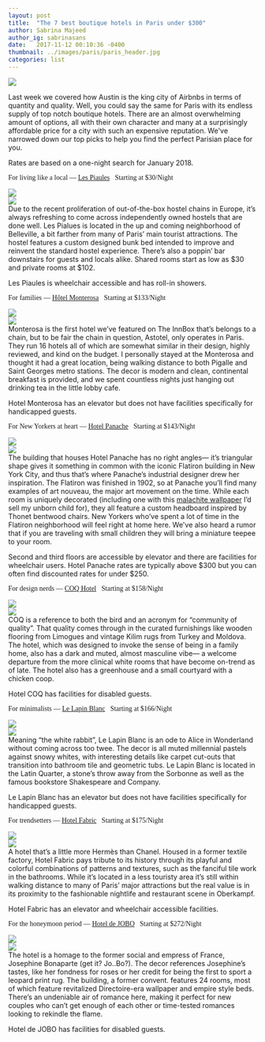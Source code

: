 ```yaml
---
layout: post
title:  "The 7 best boutique hotels in Paris under $300"
author: Sabrina Majeed
author_ig: sabrinasans
date:   2017-11-12 00:10:36 -0400
thumbnail: ../images/paris/paris_header.jpg
categories: list
---
```


![](../images/paris/paris_header.jpg)

Last week we covered how Austin is the king city of Airbnbs in terms of quantity and quality. Well, you could say the same for Paris with its endless supply of top notch boutique hotels. There are an almost overwhelming amount of options, all with their own character and many at a surprisingly affordable price for a city with such an expensive reputation. We've narrowed down our top picks to help you find the perfect Parisian place for you.

<p class="tc f6 light-silver i mt4 mb4">Rates are based on a one-night search for January 2018.</p>

<p class="f3 pt3 lh-title" style="font-family: 'Gilroy-ExtraBold'">For living like a local — <a href="http://www.lespiaules.com/" target="_blank" class="link underline-hover orange">Les Piaules</a><span class="f5 light-silver">&nbsp; &nbsp;Starting at $30/Night</span></p>
<div class="fl w-100 w-50-ns pr1-ns mb1 mb0-ns">
<img src="../images/paris/lespiales1.jpg">
</div>
<div class="fl w-100 w-50-ns pl1-ns mb3">
<img src="../images/paris/lespiales2.jpg">
</div>
Due to the recent proliferation of out-of-the-box hostel chains in Europe, it’s always refreshing to come across independently owned hostels that are done well. Les Pialues is located in the up and coming neighborhood of Belleville, a bit farther from many of Paris’ main tourist attractions. The hostel features a custom designed bunk bed intended to improve and reinvent the standard hostel experience. There’s also a poppin’ bar downstairs for guests and locals alike. Shared rooms start as low as $30 and private rooms at $102.
<p class="f6 i light-silver">Les Piaules is wheelchair accessible and has roll-in showers.</p>

<p class="f3 pt3 lh-title" style="font-family: 'Gilroy-ExtraBold'">For families — <a href="https://en.astotel.com/hotel/monterosa-en/overview" target="_blank" class="link underline-hover orange">Hôtel Monterosa</a><span class="f5 light-silver">&nbsp; &nbsp;Starting at $133/Night</span></p>
<div class="fl w-100 w-50-ns pr1-ns mb1 mb0-ns">
<img src="../images/paris/monterosa1.jpg">
</div>
<div class="fl w-100 w-50-ns pl1-ns mb3">
<img src="../images/paris/monterosa2.jpg">
</div>
Monterosa is the first hotel we’ve featured on The InnBox that’s belongs to a chain, but to be fair the chain in question, Astotel, only operates in Paris. They run 16 hotels all of which are somewhat similar in their design, highly reviewed, and kind on the budget. I personally stayed at the Monterosa and thought it had a great location, being walking distance to both Pigalle and Saint Georges metro stations. The decor is modern and clean, continental breakfast is provided, and we spent countless nights just hanging out drinking tea in the little lobby cafe.
<p class="f6 i light-silver">Hotel Monterosa has an elevator but does not have facilities specifically for handicapped guests.</p>

<p class="f3 pt3 lh-title" style="font-family: 'Gilroy-ExtraBold'">For New Yorkers at heart — <a href="https://hotelpanache.com" target="_blank" class="link underline-hover orange">Hotel Panache</a><span class="f5 light-silver">&nbsp; &nbsp;Starting at $143/Night</span></p>
<div class="fl w-100 w-50-ns pr1-ns mb1 mb0-ns">
<img src="../images/paris/panache1.jpg">
</div>
<div class="fl w-100 w-50-ns pl1-ns mb3">
<img src="../images/paris/panache2.jpg">
</div>
The building that houses Hotel Panache has no right angles— it’s triangular shape gives it something in common with the iconic Flatiron building in New York City, and thus that’s where Panache’s industrial designer drew her inspiration. The Flatiron was finished in 1902, so at Panache you’ll find many examples of art nouveau, the major art movement on the time. While each room is uniquely decorated (including one with this <a href="https://www.cole-and-son.com/en/collection-fornasetti/wallpaper-77/7024/">malachite wallpaper</a> I’d sell my unborn child for), they all feature a custom headboard inspired by Thonet bentwood chairs. New Yorkers who’ve spent a lot of time in the Flatiron neighborhood will feel right at home here. We've also heard a rumor that if you are traveling with small children they will bring a miniature teepee to your room.
<p class="f6 i light-silver">Second and third floors are accessible by elevator and there are facilities for wheelchair users. Hotel Panache rates are typically above $300 but you can often find discounted rates for under $250.</p>

<p class="f3 pt3 lh-title" style="font-family: 'Gilroy-ExtraBold'">For design nerds — <a href="http://www.coqhotelparis.com/en/" target="_blank" class="link underline-hover orange">COQ Hotel</a><span class="f5 light-silver">&nbsp; &nbsp;Starting at $158/Night</span></p>
<div class="fl w-100 w-50-ns pr1-ns mb1 mb0-ns">
<img src="../images/paris/coq1.jpg">
</div>
<div class="fl w-100 w-50-ns pl1-ns mb3">
<img src="../images/paris/coq2.jpg">
</div>
COQ is a reference to both the bird and an acronym for “community of quality”. That quality comes through in the curated furnishings like wooden flooring from Limogues and vintage Kilim rugs from Turkey and Moldova. The hotel, which was designed to invoke the sense of being in a family home, also has a dark and muted, almost masculine vibe— a welcome departure from the more clinical white rooms that have become on-trend as of late. The hotel also has a greenhouse and a small courtyard with a chicken coop.
<p class="f6 i light-silver">Hotel COQ has facilities for disabled guests.</p>

<p class="f3 pt3 lh-title" style="font-family: 'Gilroy-ExtraBold'">For minimalists — <a href="https://hotel-lapin-blanc.com/" target="_blank" class="link underline-hover orange">Le Lapin Blanc</a><span class="f5 light-silver">&nbsp; &nbsp;Starting at $166/Night</span></p>
<div class="fl w-100 w-50-ns pr1-ns mb1 mb0-ns">
<img src="../images/paris/lapinblanc1.jpg">
</div>
<div class="fl w-100 w-50-ns pl1-ns mb3">
<img src="../images/paris/lapinblanc2.jpg">
</div>
Meaning “the white rabbit”, Le Lapin Blanc is an ode to Alice in Wonderland without coming across too twee. The decor is all muted millennial pastels against snowy whites, with interesting details like carpet cut-outs that transition into bathroom tile and geometric tubs. Le Lapin Blanc is located in the Latin Quarter, a stone’s throw away from the Sorbonne as well as the famous bookstore Shakespeare and Company.
<p class="f6 i light-silver">Le Lapin Blanc has an elevator but does not have facilities specifically for handicapped guests.</p>

<p class="f3 pt3 lh-title" style="font-family: 'Gilroy-ExtraBold'">For trendsetters — <a href="https://www.hotelfabric.com/" target="_blank" class="link underline-hover orange">Hotel Fabric</a><span class="f5 light-silver">&nbsp; &nbsp;Starting at $175/Night</span></p>
<div class="fl w-100 w-50-ns pr1-ns mb1 mb0-ns">
<img src="../images/paris/fabric1.jpg">
</div>
<div class="fl w-100 w-50-ns pl1-ns mb3">
<img src="../images/paris/fabric2.jpg">
</div>
A hotel that’s a little more Hermès than Chanel. Housed in a former textile factory, Hotel Fabric pays tribute to its history through its playful and colorful combinations of patterns and textures, such as the fanciful tile work in the bathrooms. While it’s located in a less touristy area it’s still within walking distance to many of Paris’ major attractions but the real value is in its proximity to the fashionable nightlife and restaurant scene in Oberkampf.
<p class="f6 i light-silver">Hotel Fabric has an elevator and wheelchair accessible facilities.</p>

<p class="f3 pt3 lh-title" style="font-family: 'Gilroy-ExtraBold'">For the honeymoon period — <a href="http://www.hoteldejobo.paris/" target="_blank" class="link underline-hover orange">Hotel de JOBO</a><span class="f5 light-silver">&nbsp; &nbsp;Starting at $272/Night</span></p>
<div class="fl w-100 w-50-ns pr1-ns mb1 mb0-ns">
<img src="../images/paris/jobo1.jpg">
</div>
<div class="fl w-100 w-50-ns pl1-ns mb3">
<img src="../images/paris/jobo2.jpg">
</div>
The hotel is a homage to the former social and empress of France, Josephine Bonaparte (get it? Jo..Bo?). The decor references Josephine’s tastes, like her fondness for roses or her credit for being the first to sport a leopard print rug. The building, a former convent. features 24 rooms, most of which feature revitalized Directoire-era wallpaper and empire style beds. There’s an undeniable air of romance here, making it perfect for new couples who can’t get enough of each other or time-tested romances looking to rekindle the flame.
<p class="f6 i light-silver">Hotel de JOBO has facilities for disabled guests.</p>
